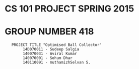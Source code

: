 #       CS 101 PROJECT SPRING 2015
#          GROUP NUMBER 418
       PROJECT TITLE "Optimised Ball Collector"
            14D070011 - Sudeep Salgia 
            140070031 - Aviral Kumar 
            140070001 - Sohum Dhar
            140110091 - muthamizhSelvan S. 

